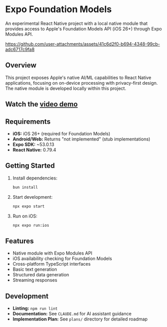 # Expo Foundation Models

An experimental React Native project with a local native module that provides access to Apple's Foundation Models API (iOS 26+) through Expo Modules API.

https://github.com/user-attachments/assets/41c6d2f0-b694-4348-99cb-adc6717c9fa8

## Overview

This project exposes Apple's native AI/ML capabilities to React Native applications, focusing on on-device processing with privacy-first design. The native module is developed locally within this project.

## Watch the [video demo](https://x.com/betomoedano/status/1940035890476466420)

## Requirements

- **iOS:** iOS 26+ (required for Foundation Models)
- **Android/Web:** Returns "not implemented" (stub implementations)
- **Expo SDK:** ~53.0.13
- **React Native:** 0.79.4

## Getting Started

1. Install dependencies:

   ```bash
   bun install
   ```

2. Start development:

   ```bash
   npx expo start
   ```

3. Run on iOS:
   ```bash
   npx expo run:ios
   ```

## Features

- Native module with Expo Modules API
- iOS availability checking for Foundation Models
- Cross-platform TypeScript interfaces
- Basic text generation
- Structured data generation
- Streaming responses

## Development

- **Linting:** `npm run lint`
- **Documentation:** See `CLAUDE.md` for AI assistant guidance
- **Implementation Plan:** See `plans/` directory for detailed roadmap
